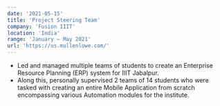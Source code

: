 ```yaml
---
date: '2021-05-15'
title: 'Project Steering Team'
company: 'Fusion IIIT'
location: 'India'
range: 'January — May 2021'
url: 'https://us.mullenlowe.com/'
---
```


- Led and managed multiple teams of students to create an Enterprise Resource Planning (ERP) system for IIIT Jabalpur.
- Along this, personally supervised 2 teams of 14 students who were tasked with creating an entire Mobile Application from scratch encompassing various Automation modules for the institute.
